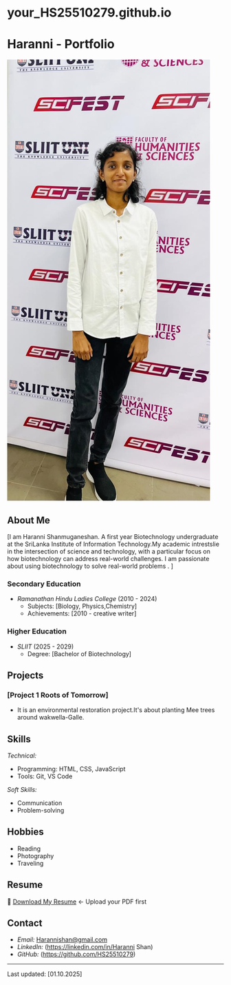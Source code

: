 # your_HS25510279.github.io
# Haranni - Portfolio

![Haranni Shanmuganeshan](https://github.com/HS25510279/your_HS25510279.github.io/blob/main/cv%20pic.jpg ) 

## About Me
[I am Haranni Shanmuganeshan. A first year Biotechnology undergraduate at the SriLanka Institute of Information Technology.My academic intrestslie in the intersection of science and technology, with a particular focus on how biotechnology can address real-world challenges. I am passionate about using biotechnology to solve real-world problems . ]

### Secondary Education
- *Ramanathan Hindu Ladies College* (2010 - 2024)
  - Subjects: [Biology, Physics,Chemistry]
  - Achievements: [2010 - creative writer]

### Higher Education
- *SLIIT* (2025 - 2029)
  - Degree: [Bachelor of Biotechnology]

## Projects
### [Project 1 Roots of Tomorrow]
- It is an environmental restoration project.It's about planting Mee trees around wakwella-Galle.

## Skills
*Technical:*
- Programming: HTML, CSS, JavaScript
- Tools: Git, VS Code

*Soft Skills:*
- Communication
- Problem-solving

## Hobbies
- Reading
- Photography
- Traveling

## Resume
📄 [Download My Resume](cv.pdf) ← Upload your PDF first

## Contact
- *Email:* Harannishan@gmail.com
- *LinkedIn:* (https://linkedin.com/in/Haranni Shan)
- *GitHub:* (https://github.com/HS25510279)

---
Last updated: [01.10.2025]
